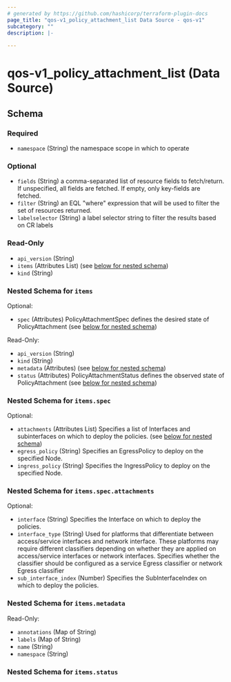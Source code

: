 ```yaml
---
# generated by https://github.com/hashicorp/terraform-plugin-docs
page_title: "qos-v1_policy_attachment_list Data Source - qos-v1"
subcategory: ""
description: |-
  
---
```


# qos-v1_policy_attachment_list (Data Source)





<!-- schema generated by tfplugindocs -->
## Schema

### Required

- `namespace` (String) the namespace scope in which to operate

### Optional

- `fields` (String) a comma-separated list of resource fields to fetch/return.  If unspecified, all fields are fetched.  If empty, only key-fields are fetched.
- `filter` (String) an EQL "where" expression that will be used to filter the set of resources returned.
- `labelselector` (String) a label selector string to filter the results based on CR labels

### Read-Only

- `api_version` (String)
- `items` (Attributes List) (see [below for nested schema](#nestedatt--items))
- `kind` (String)

<a id="nestedatt--items"></a>
### Nested Schema for `items`

Optional:

- `spec` (Attributes) PolicyAttachmentSpec defines the desired state of PolicyAttachment (see [below for nested schema](#nestedatt--items--spec))

Read-Only:

- `api_version` (String)
- `kind` (String)
- `metadata` (Attributes) (see [below for nested schema](#nestedatt--items--metadata))
- `status` (Attributes) PolicyAttachmentStatus defines the observed state of PolicyAttachment (see [below for nested schema](#nestedatt--items--status))

<a id="nestedatt--items--spec"></a>
### Nested Schema for `items.spec`

Optional:

- `attachments` (Attributes List) Specifies a list of Interfaces and subinterfaces on which to deploy the policies. (see [below for nested schema](#nestedatt--items--spec--attachments))
- `egress_policy` (String) Specifies an EgressPolicy to deploy on the specified Node.
- `ingress_policy` (String) Specifies the IngressPolicy to deploy on the specified Node.

<a id="nestedatt--items--spec--attachments"></a>
### Nested Schema for `items.spec.attachments`

Optional:

- `interface` (String) Specifies the Interface on which to deploy the policies.
- `interface_type` (String) Used for platforms that differentiate between access/service interfaces and network interface.  These platforms may require different classifiers depending on whether they are applied on access/service interfaces or network interfaces.  Specifies whether the classifier should be configured as a service Egress classifier or network Egress classifier
- `sub_interface_index` (Number) Specifies the SubInterfaceIndex on which to deploy the policies.



<a id="nestedatt--items--metadata"></a>
### Nested Schema for `items.metadata`

Read-Only:

- `annotations` (Map of String)
- `labels` (Map of String)
- `name` (String)
- `namespace` (String)


<a id="nestedatt--items--status"></a>
### Nested Schema for `items.status`
